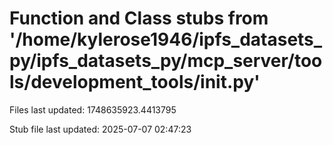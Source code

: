 # Function and Class stubs from '/home/kylerose1946/ipfs_datasets_py/ipfs_datasets_py/mcp_server/tools/development_tools/__init__.py'

Files last updated: 1748635923.4413795

Stub file last updated: 2025-07-07 02:47:23
